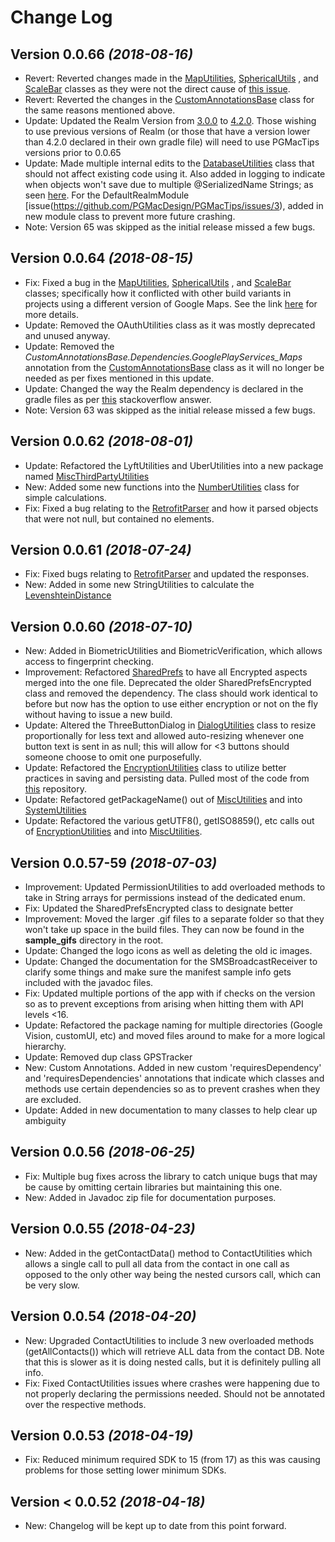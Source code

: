 Change Log
==========



Version 0.0.66 *(2018-08-16)*
----------------------------

 * Revert: Reverted changes made in the [MapUtilities](https://github.com/PGMacDesign/PGMacTips/blob/master/library/src/main/java/com/pgmacdesign/pgmactips/maputilities/MapUtilities.java), [SphericalUtils](https://github.com/PGMacDesign/PGMacTips/blob/master/library/src/main/java/com/pgmacdesign/pgmactips/maputilities/SphericalUtils.java) , and [ScaleBar](https://github.com/PGMacDesign/PGMacTips/blob/master/library/src/main/java/com/pgmacdesign/pgmactips/customui/ScaleBar.java) classes as they were not the direct cause of [this issue](https://github.com/PGMacDesign/PGMacTips/issues/3).
 * Revert: Reverted the changes in the [CustomAnnotationsBase](https://github.com/PGMacDesign/PGMacTips/blob/master/library/src/main/java/com/pgmacdesign/pgmactips/misc/CustomAnnotationsBase.java) class for the same reasons mentioned above. 
 * Update: Updated the Realm Version from [3.0.0](https://realm.io/docs/java/3.0.0/api/) to [4.2.0](https://realm.io/docs/java/4.2.0/api/). Those wishing to use previous versions of Realm (or those that have a version lower than 4.2.0 declared in their own gradle file) will need to use PGMacTips versions prior to 0.0.65 
 * Update: Made multiple internal edits to the [DatabaseUtilities](https://github.com/PGMacDesign/PGMacTips/blob/master/library/src/main/java/com/pgmacdesign/pgmactips/utilities/DatabaseUtilities.java) class that should not affect existing code using it. Also added in logging to indicate when objects won't save due to multiple @SerializedName Strings; as seen [here](https://stackoverflow.com/a/42517143/2480714). For the DefaultRealmModule [issue(https://github.com/PGMacDesign/PGMacTips/issues/3), added in new module class to prevent more future crashing. 
 * Note: Version 65 was skipped as the initial release missed a few bugs. 
 
Version 0.0.64 *(2018-08-15)*
----------------------------

 * Fix: Fixed a bug in the [MapUtilities](https://github.com/PGMacDesign/PGMacTips/blob/master/library/src/main/java/com/pgmacdesign/pgmactips/maputilities/MapUtilities.java), [SphericalUtils](https://github.com/PGMacDesign/PGMacTips/blob/master/library/src/main/java/com/pgmacdesign/pgmactips/maputilities/SphericalUtils.java) , and [ScaleBar](https://github.com/PGMacDesign/PGMacTips/blob/master/library/src/main/java/com/pgmacdesign/pgmactips/customui/ScaleBar.java) classes; specifically how it conflicted with other build variants in projects using a different version of Google Maps. See the link [here](https://github.com/PGMacDesign/PGMacTips/issues/3) for more details.
 * Update: Removed the OAuthUtilities class as it was mostly deprecated and unused anyway. 
 * Update: Removed the <i>CustomAnnotationsBase.Dependencies.GooglePlayServices_Maps</i> annotation from the [CustomAnnotationsBase](https://github.com/PGMacDesign/PGMacTips/blob/master/library/src/main/java/com/pgmacdesign/pgmactips/misc/CustomAnnotationsBase.java) class as it will no longer be needed as per fixes mentioned in this update.
 * Update: Changed the way the Realm dependency is declared in the gradle files as per [this](https://stackoverflow.com/a/51447494/2480714) stackoverflow answer. 
 * Note: Version 63 was skipped as the initial release missed a few bugs. 
 

Version 0.0.62 *(2018-08-01)*
----------------------------

 * Update: Refactored the LyftUtilities and UberUtilities into a new package named [MiscThirdPartyUtilities](https://github.com/PGMacDesign/PGMacTips/tree/master/library/src/main/java/com/pgmacdesign/pgmactips/miscthirdpartyutilities) 
 * New: Added some new functions into the [NumberUtilities](https://github.com/PGMacDesign/PGMacTips/blob/master/library/src/main/java/com/pgmacdesign/pgmactips/utilities/NumberUtilities.java) class for simple calculations. 
 * Fix: Fixed a bug relating to the [RetrofitParser](https://github.com/PGMacDesign/PGMacTips/blob/master/library/src/main/java/com/pgmacdesign/pgmactips/networkclasses/retrofitutilities/RetrofitParser.java) and how it parsed objects that were not null, but contained no elements. 
 
Version 0.0.61 *(2018-07-24)*
----------------------------

 * Fix: Fixed bugs relating to [RetrofitParser](https://github.com/PGMacDesign/PGMacTips/blob/master/library/src/main/java/com/pgmacdesign/pgmactips/networkclasses/retrofitutilities/RetrofitParser.java) and updated the responses. 
 * New: Added in some new StringUtilities to calculate the [LevenshteinDistance](https://en.wikipedia.org/wiki/Levenshtein_distance)
 
Version 0.0.60 *(2018-07-10)*
----------------------------

 * New: Added in BiometricUtilities and BiometricVerification, which allows access to fingerprint checking. 
 * Improvement: Refactored [SharedPrefs](https://github.com/PGMacDesign/PGMacTips/blob/master/library/src/main/java/com/pgmacdesign/pgmactips/utilities/SharedPrefs.java) to have all Encrypted aspects merged into the one file. Deprecated the older SharedPrefsEncrypted class and removed the dependency. The class should work identical to before but now has the option to use either encryption or not on the fly without having to issue a new build. 
 * Update: Altered the ThreeButtonDialog in [DialogUtilities](https://github.com/PGMacDesign/PGMacTips/blob/master/library/src/main/java/com/pgmacdesign/pgmactips/utilities/DialogUtilities.java) class to resize proportionally for less text and allowed auto-resizing whenever one button text is sent in as null; this will allow for <3 buttons should someone choose to omit one purposefully. 
 * Update: Refactored the [EncryptionUtilities](https://github.com/PGMacDesign/PGMacTips/blob/master/library/src/main/java/com/pgmacdesign/pgmactips/utilities/EncryptionUtilities.java) class to utilize better practices in saving and persisting data. Pulled most of the code from [this](https://github.com/tozny/java-aes-crypto/blob/master/aes-crypto/src/main/java/com/tozny/crypto/android/AesCbcWithIntegrity.java) repository. 
 * Update: Refactored getPackageName() out of [MiscUtilities](https://github.com/PGMacDesign/PGMacTips/blob/master/library/src/main/java/com/pgmacdesign/pgmactips/utilities/MiscUtilities.java) and into [SystemUtilities](https://github.com/PGMacDesign/PGMacTips/blob/master/library/src/main/java/com/pgmacdesign/pgmactips/utilities/SystemUtilities.java)
 * Update: Refactored the various getUTF8(), getISO8859(), etc calls out of [EncryptionUtilities](https://github.com/PGMacDesign/PGMacTips/blob/master/library/src/main/java/com/pgmacdesign/pgmactips/utilities/EncryptionUtilities.java) and into [MiscUtilities](https://github.com/PGMacDesign/PGMacTips/blob/master/library/src/main/java/com/pgmacdesign/pgmactips/utilities/MiscUtilities.java).
 
 
 
Version 0.0.57-59 *(2018-07-03)*
----------------------------

 * Improvement: Updated PermissionUtilities to add overloaded methods to take in String arrays for permissions instead of the dedicated enum. 
 * Fix: Updated the SharedPrefsEncrypted class to designate better 
 * Improvement: Moved the larger .gif files to a separate folder so that they won't take up space in the build files. They can now be found in the **sample_gifs** directory in the root. 
 * Update: Changed the logo icons as well as deleting the old ic images. 
 * Update: Changed the documentation for the SMSBroadcastReceiver to clarify some things and make sure the manifest sample info gets included with the javadoc files.
 * Fix: Updated multiple portions of the app with if checks on the version so as to prevent exceptions from arising when hitting them with API levels <16.
 * Update: Refactored the package naming for multiple directories (Google Vision, customUI, etc) and moved files around to make for a more logical hierarchy. 
 * Update: Removed dup class GPSTracker
 * New: Custom Annotations. Added in new custom 'requiresDependency' and 'requiresDependencies' annotations that indicate which classes and methods use certain dependencies so as to prevent crashes when they are excluded. 
 * Update: Added in new documentation to many classes to help clear up ambiguity
 
Version 0.0.56 *(2018-06-25)*
----------------------------

 * Fix: Multiple bug fixes across the library to catch unique bugs that may be cause by omitting certain libraries but maintaining this one. 
 * New: Added in Javadoc zip file for documentation purposes. 
 
Version 0.0.55 *(2018-04-23)*
----------------------------

 * New: Added in the getContactData() method to ContactUtilities which allows a single call to pull all data from the contact in one call as opposed to the only other way being the nested cursors call, which can be very slow. 
 
 
Version 0.0.54 *(2018-04-20)*
----------------------------

 * New: Upgraded ContactUtilities to include 3 new overloaded methods (getAllContacts()) which will retrieve ALL data from the contact DB. Note that this is slower as it is doing nested calls, but it is definitely pulling all info.
 * Fix: Fixed ContactUtilities issues where crashes were happening due to not properly declaring the permissions needed. Should not be annotated over the respective methods. 
 

Version 0.0.53 *(2018-04-19)*
----------------------------

 * Fix: Reduced minimum required SDK to 15 (from 17) as this was causing problems for those setting lower minimum SDKs.


Version < 0.0.52 *(2018-04-18)*
----------------------------

 * New: Changelog will be kept up to date from this point forward.